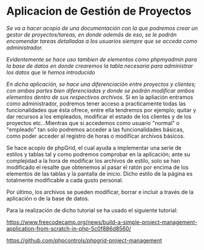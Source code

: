 # Aplicacion de Gestión de Proyectos



*Se va a hacer acopio de una documentación con la que podremos crear un gestor de proyectos/tareas, en donde además de eso, se le podrán encomendar tareas detalladas a los usuarios siempre que se acceda como administrador.*

*Evidentemente se hace uso tambien de elementos como phpmyadmin para la base de datos en donde crearemos la tabla necesaria para administrar los datos que le hemos introducido*

*En dicha aplicación, se hace una diferenciación entre proyectos y clientes; con ambas partes bien diferenciadas y donde se podrán modificar ambos elementos dentro de sus respectivos archivos*. Si en la apliación entramos como administrador, podremos tener acceso a practicamente todas las funcionalidades que ésta ofrece, entre ella tendremos por ejemplo; quitar y dar recursos a los empleados, modificar el estado de los clientes y de los proyectos etc...Mientras que si accedemos como usuario "normal" o "empleado" tan solo podremos acceder a las funcionalidades básicas, como poder acceder al registro de horas o modificar archivos básicos.

Se hace acopio de phpGrid, el cual ayuda a implementar una serie de estilos y tablas tal y como podremos comprobar en la aplicación; ante su complejidad a la hora de modificar los archivos de estilo, solo se han modificado el resalte que obtenemos al pasar el ratón por encima de los elementos de las tablas y la pantalla de inicio. Dicho estilo de la página es totalmente modificable a cada gusto personal.

Por último, los archivos se pueden modificar, borrar e incluir a través de la aplicación o de la base de datos.

Para la realización de dicho tutorial se ha usado el siguiente tutorial:

https://www.freecodecamp.org/news/build-a-simple-project-management-application-from-scratch-in-php-5c0f886d8560/

https://github.com/phpcontrols/phpgrid-project-management